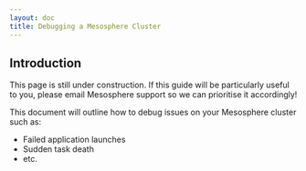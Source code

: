 ```yaml
---
layout: doc
title: Debugging a Mesosphere Cluster
---
```



## Introduction

This page is still under construction. If this guide will be particularly useful to you, please email Mesosphere support so we can prioritise it accordingly!

This document will outline how to debug issues on your Mesosphere cluster such as:

* Failed application launches
* Sudden task death
* etc.